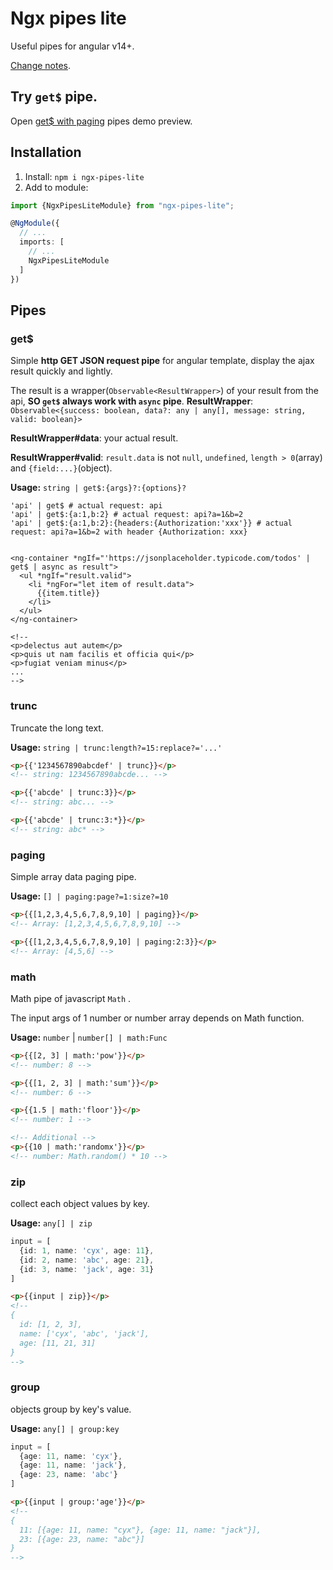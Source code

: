 # Ngx pipes lite

Useful pipes for angular v14+.

[Change notes](https://github.com/chengyuxing/ngx-dev-project/blob/main/projects/ngx-pipes-lite/CHANGE_NOTES.md).

## Try `get$` pipe.

Open [get$ with paging](https://stackblitz.com/edit/stackblitz-starters-tpdzxg?file=src%2Fmain.ts) pipes demo preview.

## Installation

1. Install: `npm i ngx-pipes-lite`
2. Add to module:

```typescript
import {NgxPipesLiteModule} from "ngx-pipes-lite";

@NgModule({
  // ...
  imports: [
    // ...
    NgxPipesLiteModule
  ]
})
```

## Pipes

### get$

Simple **http GET JSON request pipe** for angular template, display the ajax result quickly and lightly.

The result is a wrapper(`Observable<ResultWrapper>`) of your result from the api, **SO `get$` always work with `async`
pipe**.
**ResultWrapper**: `Observable<{success: boolean, data?: any | any[], message: string, valid: boolean}>`

**ResultWrapper#data**: your actual result.

**ResultWrapper#valid**: `result.data` is not `null`, `undefined`, `length > 0`(array) and `{field:...}`(object).

**Usage:** `string | get$:{args}?:{options}?`

```shell
'api' | get$ # actual request: api
'api' | get$:{a:1,b:2} # actual request: api?a=1&b=2
'api' | get$:{a:1,b:2}:{headers:{Authorization:'xxx'}} # actual request: api?a=1&b=2 with header {Authorization: xxx}
```

```angular2html

<ng-container *ngIf="'https://jsonplaceholder.typicode.com/todos' | get$ | async as result">
  <ul *ngIf="result.valid">
    <li *ngFor="let item of result.data">
      {{item.title}}
    </li>
  </ul>
</ng-container>

<!-- 
<p>delectus aut autem</p>
<p>quis ut nam facilis et officia qui</p>
<p>fugiat veniam minus</p>
... 
-->
```

### trunc

Truncate the long text.

**Usage:** `string | trunc:length?=15:replace?='...'`

```html
<p>{{'1234567890abcdef' | trunc}}</p>
<!-- string: 1234567890abcde... -->

<p>{{'abcde' | trunc:3}}</p>
<!-- string: abc... -->

<p>{{'abcde' | trunc:3:*}}</p>
<!-- string: abc* -->
```

### paging

Simple array data paging pipe.

**Usage:** `[] | paging:page?=1:size?=10`

```html
<p>{{[1,2,3,4,5,6,7,8,9,10] | paging}}</p>
<!-- Array: [1,2,3,4,5,6,7,8,9,10] -->

<p>{{[1,2,3,4,5,6,7,8,9,10] | paging:2:3}}</p>
<!-- Array: [4,5,6] -->
```

### math

Math pipe of javascript `Math` .

The input args of 1 number or number array depends on Math function.

**Usage:** `number` | `number[] | math:Func`

```html
<p>{{[2, 3] | math:'pow'}}</p>
<!-- number: 8 -->

<p>{{[1, 2, 3] | math:'sum'}}</p>
<!-- number: 6 -->

<p>{{1.5 | math:'floor'}}</p>
<!-- number: 1 -->

<!-- Additional -->
<p>{{10 | math:'randomx'}}</p>
<!-- number: Math.random() * 10 -->
```

### zip

collect each object values by key.

**Usage:** `any[] | zip`

```typescript
input = [
  {id: 1, name: 'cyx', age: 11},
  {id: 2, name: 'abc', age: 21},
  {id: 3, name: 'jack', age: 31}
]
```

```html
<p>{{input | zip}}</p>
<!--
{
  id: [1, 2, 3],
  name: ['cyx', 'abc', 'jack'],
  age: [11, 21, 31]
}
-->
```

### group

objects group by key's value.

**Usage:** `any[] | group:key`

```typescript
input = [
  {age: 11, name: 'cyx'},
  {age: 11, name: 'jack'},
  {age: 23, name: 'abc'}
]
```

```html
<p>{{input | group:'age'}}</p>
<!--
{
  11: [{age: 11, name: "cyx"}, {age: 11, name: "jack"}],
  23: [{age: 23, name: "abc"}]   
}
-->
```
